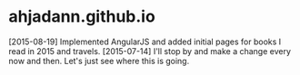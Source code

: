 # ahjadann.github.io
[2015-08-19] Implemented AngularJS and added initial pages for books I read in 2015 and travels.
[2015-07-14] I'll stop by and make a change every now and then. Let's just see where this is going.
